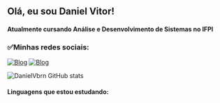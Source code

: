 ## Olá, eu sou Daniel Vitor!
#### Atualmente cursando Análise e Desenvolvimento de Sistemas no IFPI
### ✅Minhas redes sociais:
[![Blog](https://img.shields.io/badge/YouTube-FF0000?style=for-the-badge&logo=youtube&logoColor=white)](https://www.youtube.com/channel/UC6dg-MuTpjRSx-5DcW5c_Rg)
[![Blog](https://img.shields.io/badge/Instagram-E4405F?style=for-the-badge&logo=instagram&logoColor=white)](https://www.instagram.com/daniel_vbrn/)

![DanielVbrn GitHub stats](https://github-readme-stats.vercel.app/api?username=DanielVbrn&show_icons=true&theme=tokyonight)

#### Linguagens que estou estudando:
  <div style="display: inline-flex;">
        <img align="center" alt="" src="https://img.shields.io/badge/Node.js-43853D?style=for-the-badge&logo=node.js&logoColor=white">
   </div>
